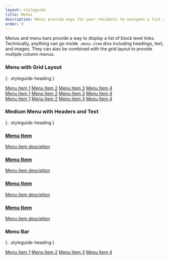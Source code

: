 ```yaml
---
layout: styleguide
title: Menus
description: Menus provide ways for your residents to navigate a list of links on a page.
order: 0
---
```


Menus and menu bars provide a way to display a list of block level links. Technically, anything can go inside `.menu-item` divs including headings, text, and images. They can also be combined with the grid layout to provide multiple column menus.

### Menu with Grid Layout
{: .styleguide-heading }

<div class="preview">
  <div class="grid-box">
    <div class="menu grid-item width-one-third">
        <a href="" class="menu-item">Menu Item 1</a>
        <a href="" class="menu-item">Menu Item 2</a>
        <a href="" class="menu-item">Menu Item 3</a>
        <a href="" class="menu-item">Menu Item 4</a>
     </div>
     <div class="menu grid-item width-one-third">
         <a href="" class="menu-item">Menu Item 1</a>
         <a href="" class="menu-item">Menu Item 2</a>
         <a href="" class="menu-item">Menu Item 3</a>
         <a href="" class="menu-item">Menu Item 4</a>
      </div>
      <div class="menu grid-item width-one-third">
          <a href="" class="menu-item">Menu Item 1</a>
          <a href="" class="menu-item">Menu Item 2</a>
          <a href="" class="menu-item">Menu Item 3</a>
          <a href="" class="menu-item">Menu Item 4</a>
       </div>
  </div>
</div>

### Medium Menu with Headers and Text
{: .styleguide-heading }

<div class="preview">
  <div class="medium-menu">
      <a href="" class="menu-item">
        <h3>Menu Item</h3>
        <p class="detail-text">Menu item desciption</p>
      </a>
      <a href="" class="menu-item">
        <h3>Menu Item</h3>
        <p class="detail-text">Menu item desciption</p>
      </a>
      <a href="" class="menu-item">
        <h3>Menu Item</h3>
        <p class="detail-text">Menu item desciption</p>
      </a>
      <a href="" class="menu-item">
        <h3>Menu Item</h3>
        <p class="detail-text">Menu item desciption</p>
      </a>
   </div>
</div>

### Menu Bar
{: .styleguide-heading }

<div class="preview">
  <div class="bar-menu">
      <a href="" class="menu-item">Menu Item 1</a>
      <a href="" class="menu-item">Menu Item 2</a>
      <a href="" class="menu-item">Menu Item 3</a>
      <a href="" class="menu-item">Menu Item 4</a>
   </div>
</div>
